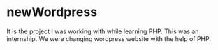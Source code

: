 # newWordpress

It is the project I was working with while learning PHP.
This was an internship.
We were changing wordpress website with the help of PHP.
